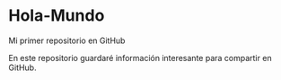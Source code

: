 # Hola-Mundo
Mi primer repositorio en GitHub

En este repositorio guardaré información interesante para compartir en GitHub.

